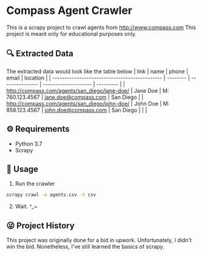 # Compass Agent Crawler
This is a scrapy project to crawl agents from http://www.compass.com
This project is meant only for educational purposes only.
## 🔍 Extracted Data
The extracted data would look like the table below
| link                                          | name     | phone           | email                | location  |
| --------------------------------------------- | -------- | --------------- | -------------------- | --------- |
| http://compass.com/agents/san_diego/jane-doe/ | Jane Doe | M: 760.123.4567 | jane.doe@compass.com | San Diego |
| http://compass.com/agents/san_diego/john-doe/ | John Doe | M: 858.123.4567 | john.doe@compass.com | San Diego |
|                                               |
## ⚙️ Requirements
- Python 3.7
- Scrapy

## 🚀 Usage
1. Run the crawler
```bash
scrapy crawl -o agents.csv -t csv
```
2. Wait. ^_~


## 😜 Project History 
This project was originally done for a bid in upwork. Unfortunately, I didn't win the bid. Nonetheless, I've still learned the basics of scrapy.